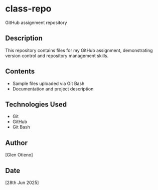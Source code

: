 # class-repo
GitHub assignment repository

## Description
This repository contains files for my GitHub assignment, demonstrating version control and repository management skills.

## Contents
- Sample files uploaded via Git Bash
- Documentation and project description

## Technologies Used
- Git
- GitHub
- Git Bash

## Author
[Glen Otieno]

## Date
[28th Jun 2025]
